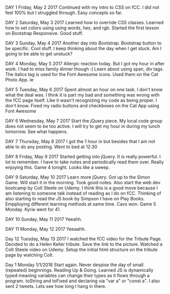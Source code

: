 DAY 1
Friday, May 2 2017
Continued with my intro to CSS on fCC. I did not feel 100% but I struggled through. Easy concepts so far. 

DAY 2
Saturday, May 3 2017
Learned how to override CSS classes. Learned how to set colors using using words, hex, and rgb. Started the first lesson on Bootstrap Responsive. Good stuff.

DAY 3
Sunday, May 4 2017
Another day into Bootstrap. Bootstrap button to be specific. Cool stuff. I keep thinking about the day when I get stuck. Am I going to be able to get unstuck?

DAY 4
Monday, May 5 2017
Allergic reaction today. But I got my hour in after work. I had to miss family dinner though :( Learn about using span, div tags. The italics tag is used for the Font Awesome icons. Used them on the Cat Photo App. ie

DAY 5
Tuesday, May 6 2017
Spent almost an hour on one task. I don't know what the deal was. I think it is part my bad and something was wrong with the fCC page itself. Like it wasn't recognizing my code as being proper. I don't know. Fixed my radio buttons and checkboxes on the Cat App using Font Awesome 

DAY 6
Wednesday, May 7 2017
Start the jQuery piece. My local code group does not seem to be too active. I will try to get my hour in during my lunch tomorrow. See what happens.

DAY 7
Thursday, May 8 2017
I got the 1 hour in but besides that I am not able to do any posting. Went to bed at 12:30

DAY 8
Friday, May 9 2017
Started getting into jQuery. It is really powerful. I lot to remember. I have to take notes and periodically read them over. Really enjoying this. Game 4 tonight. Looks like a sweep.

DAY 9
Saturday, May 10 2017
Learn more jQuery. Got up to the Simon Game. Will start it in the morning. Took good notes. Also start the web dev bootcamp by Colt Steele on Udemy. I think this is a good move because I am listening to someone talk instead of reading as I do on fCC. Thinking of also starting to read the JS book by Simpson I have on Play Books. Empploying different learning methods at same time. Cavs won. Game 5 Monday. Kyrie went for 41.

DAY 10
Sunday, May 11 2017
Yeeahh.

DAY 11
Monday, May 12 2017
Yeeaahh.

Day 12
Tuesday, May 13 2017
I watched the fCC video for the Tribute Page. Decided to do a Helen Keller tribute. Save the link to the picture. Watched a Colt Steele video on Udemy. Setup the initial html structure on the tribute page by watching Colt.

Day 1 
Monday 1/1/2018
Start again. Never despise the day of small (repeated) beginnings.
Reading Up & Going. Learned JS is dynamically typed meaning variables can change their types as it flows through a program. toString and toFixed and declaring via "var a" or "const a". I also sent 2 tweets. Lets see how long I hang in there.

